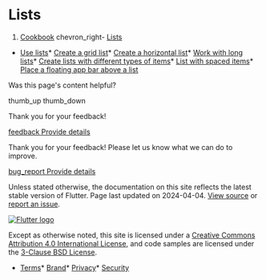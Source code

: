 Lists
=====

1. [Cookbook](/cookbook) chevron\_right- [Lists](/cookbook/lists)

* [Use lists](/cookbook/lists/basic-list/)* [Create a grid list](/cookbook/lists/grid-lists/)* [Create a horizontal list](/cookbook/lists/horizontal-list/)* [Work with long lists](/cookbook/lists/long-lists/)* [Create lists with different types of items](/cookbook/lists/mixed-list/)* [List with spaced items](/cookbook/lists/spaced-items/)* [Place a floating app bar above a list](/cookbook/lists/floating-app-bar/)

Was this page's content helpful?

thumb\_up thumb\_down

Thank you for your feedback!

 [feedback Provide details](https://github.com/flutter/website/issues/new?template=1_page_issue.yml&&page-url=https://docs.flutter.dev/cookbook/lists/&page-source=https://github.com/flutter/website/tree/main/src/content/cookbook/lists/index.md)

Thank you for your feedback! Please let us know what we can do to improve.

 [bug\_report Provide details](https://github.com/flutter/website/issues/new?template=1_page_issue.yml&&page-url=https://docs.flutter.dev/cookbook/lists/&page-source=https://github.com/flutter/website/tree/main/src/content/cookbook/lists/index.md)

Unless stated otherwise, the documentation on this site reflects the latest stable version of Flutter. Page last updated on 2024-04-04. [View source](https://github.com/flutter/website/tree/main/src/content/cookbook/lists/index.md) or [report an issue](https://github.com/flutter/website/issues/new?template=1_page_issue.yml&&page-url=https://docs.flutter.dev/cookbook/lists/&page-source=https://github.com/flutter/website/tree/main/src/content/cookbook/lists/index.md "Report an issue with this page").

[![Flutter logo](/assets/images/branding/flutter/logo+text/horizontal/white.svg)](https://flutter.dev)

Except as otherwise noted, this site is licensed under a [Creative Commons Attribution 4.0 International License](https://creativecommons.org/licenses/by/4.0/), and code samples are licensed under the [3-Clause BSD License](https://opensource.org/licenses/BSD-3-Clause).

* [Terms](/tos "Terms of use")* [Brand](/brand "Brand usage guidelines")* [Privacy](https://policies.google.com/privacy "Privacy policy")* [Security](/security "Security philosophy and practices")

   